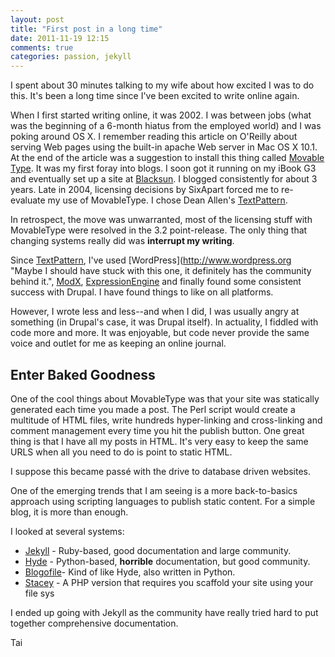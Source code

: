```yaml
---
layout: post
title: "First post in a long time"
date: 2011-11-19 12:15
comments: true
categories: passion, jekyll
---
```


I spent about 30 minutes talking to my wife about how excited I was to do this.  It's been a long time since I've been excited to write online again. 

When I first started writing online, it was 2002.  I was between jobs (what was the beginning of a 6-month hiatus from the employed world) and I was poking around OS X.  I remember reading this article on O'Reilly about serving Web pages using the built-in apache Web server in Mac OS X 10.1. At the end of the article was a suggestion to install this thing called [Movable Type](http://www.movabletype.org "Movable Types Blogging engine"). It was my first foray into blogs.  I soon got it running on my iBook G3 and eventually set up a site at [Blacksun](http://www.blacksun.ca "BlackSun is a Canadian Web Hosting Company out of Saskatchewan").  I blogged consistently for about 3 years.  Late in 2004, licensing decisions by SixApart forced me to re-evaluate my use of MovableType.  I chose Dean Allen's [TextPattern](http://www.textpattern.com "A flexible, easy-to-use content management system").

In retrospect, the move was unwarranted, most of the licensing stuff with MovableType were resolved in the 3.2 point-release. The only thing that changing systems  really did was **interrupt my writing**.

Since [TextPattern](http://www.textpattern.com "A poor man's ExpressionEngine--I still like it a lot"), I've used [WordPress](http://www.wordpress.org "Maybe I should have stuck with this one, it definitely has the community behind it.", [ModX](http://www.modx.com "Kind of like Textpattern"), [ExpressionEngine](http://www.expressionengine.com "Got interesting when they finally released it with a Code Igniter backend") and finally found some consistent success with Drupal.  I have found things to like on all platforms.

However, I wrote less and less--and when I did, I was usually angry at something (in Drupal's case, it was Drupal itself).  In actuality, I fiddled with code more and more.  It was enjoyable, but code never provide the same voice and outlet for me as keeping an online journal.

## Enter Baked Goodness ##

One of the cool things about MovableType was that your site was statically generated each time you made a post.  The Perl script would create a multitude of HTML files, write hundreds hyper-linking and cross-linking and comment management every time you hit the publish button.  One great thing is that I have all my posts in HTML.  It's very easy to keep the same URLS when all you need to do is point to static HTML.

I suppose this became passé with the drive to database driven websites.  

One of the emerging trends that I am seeing is a more back-to-basics approach using scripting languages to publish static content.  For a simple blog, it is more than enough.

I looked at several systems:

* [Jekyll](http://jekyllrb.com "Jekyll is a blog-aware, static site generator in Ruby.") - Ruby-based, good documentation and large community.
* [Hyde](http://hyde.github.com "Hyde is a static website generator written in python.") - Python-based, **horrible** documentation, but good community.
* [Blogofile](http://blogofile.com "Blogofile is a static website compiler, primarily (though not exclusively) designed to be a simple blogging engine.")- Kind of like Hyde, also written in Python.
* [Stacey](http://staceyapp.com "Stacey is a lightweight content management system.") - A PHP version that requires you scaffold your site using your file sys

I ended up going with Jekyll as the community have really tried hard to put together comprehensive documentation.

Tai


